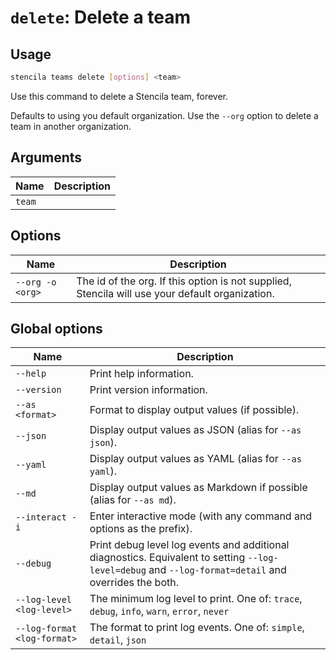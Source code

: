 <!-- Generated from doc comments in Rust. Do not edit. -->

# `delete`: Delete a team

## Usage

```sh
stencila teams delete [options] <team>
```

Use this command to delete a Stencila team, forever.

Defaults to using you default organization. Use the `--org` option to delete a team in another organization.

## Arguments

| Name   | Description |
| ------ | ----------- |
| `team` |             |

## Options

| Name             | Description                                                                                     |
| ---------------- | ----------------------------------------------------------------------------------------------- |
| `--org -o <org>` | The id of the org. If this option is not supplied, Stencila will use your default organization. |

## Global options

| Name                        | Description                                                                                                                                          |
| --------------------------- | ---------------------------------------------------------------------------------------------------------------------------------------------------- |
| `--help`                    | Print help information.                                                                                                                              |
| `--version`                 | Print version information.                                                                                                                           |
| `--as <format>`             | Format to display output values (if possible).                                                                                                       |
| `--json`                    | Display output values as JSON (alias for `--as json`).                                                                                               |
| `--yaml`                    | Display output values as YAML (alias for `--as yaml`).                                                                                               |
| `--md`                      | Display output values as Markdown if possible (alias for `--as md`).                                                                                 |
| `--interact -i`             | Enter interactive mode (with any command and options as the prefix).                                                                                 |
| `--debug`                   | Print debug level log events and additional diagnostics. Equivalent to setting `--log-level=debug` and `--log-format=detail` and overrides the both. |
| `--log-level <log-level>`   | The minimum log level to print. One of: `trace`, `debug`, `info`, `warn`, `error`, `never`                                                           |
| `--log-format <log-format>` | The format to print log events. One of: `simple`, `detail`, `json`                                                                                   |
